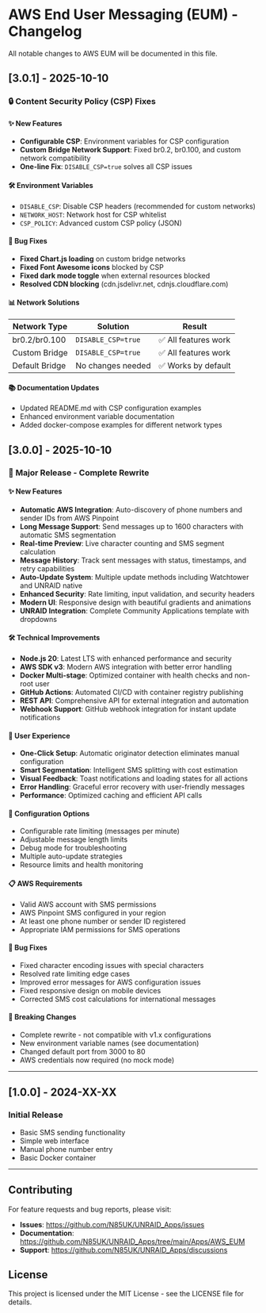 # AWS End User Messaging (EUM) - Changelog

All notable changes to AWS EUM will be documented in this file.

## [3.0.1] - 2025-10-10

### 🔒 Content Security Policy (CSP) Fixes

#### ✨ New Features
- **Configurable CSP**: Environment variables for CSP configuration
- **Custom Bridge Network Support**: Fixed br0.2, br0.100, and custom network compatibility
- **One-line Fix**: `DISABLE_CSP=true` solves all CSP issues

#### 🛠️ Environment Variables
- `DISABLE_CSP`: Disable CSP headers (recommended for custom networks)
- `NETWORK_HOST`: Network host for CSP whitelist
- `CSP_POLICY`: Advanced custom CSP policy (JSON)

#### 🐛 Bug Fixes
- **Fixed Chart.js loading** on custom bridge networks
- **Fixed Font Awesome icons** blocked by CSP
- **Fixed dark mode toggle** when external resources blocked
- **Resolved CDN blocking** (cdn.jsdelivr.net, cdnjs.cloudflare.com)

#### 📊 Network Solutions
| Network Type | Solution | Result |
|-------------|----------|--------|
| br0.2/br0.100 | `DISABLE_CSP=true` | ✅ All features work |
| Custom Bridge | `DISABLE_CSP=true` | ✅ All features work |
| Default Bridge | No changes needed | ✅ Works by default |

#### 📚 Documentation Updates
- Updated README.md with CSP configuration examples
- Enhanced environment variable documentation
- Added docker-compose examples for different network types

## [3.0.0] - 2025-10-10

### 🚀 Major Release - Complete Rewrite

#### ✨ New Features
- **Automatic AWS Integration**: Auto-discovery of phone numbers and sender IDs from AWS Pinpoint
- **Long Message Support**: Send messages up to 1600 characters with automatic SMS segmentation
- **Real-time Preview**: Live character counting and SMS segment calculation
- **Message History**: Track sent messages with status, timestamps, and retry capabilities
- **Auto-Update System**: Multiple update methods including Watchtower and UNRAID native
- **Enhanced Security**: Rate limiting, input validation, and security headers
- **Modern UI**: Responsive design with beautiful gradients and animations
- **UNRAID Integration**: Complete Community Applications template with dropdowns

#### 🛠️ Technical Improvements
- **Node.js 20**: Latest LTS with enhanced performance and security
- **AWS SDK v3**: Modern AWS integration with better error handling
- **Docker Multi-stage**: Optimized container with health checks and non-root user
- **GitHub Actions**: Automated CI/CD with container registry publishing
- **REST API**: Comprehensive API for external integration and automation
- **Webhook Support**: GitHub webhook integration for instant update notifications

#### 📱 User Experience
- **One-Click Setup**: Automatic originator detection eliminates manual configuration
- **Smart Segmentation**: Intelligent SMS splitting with cost estimation
- **Visual Feedback**: Toast notifications and loading states for all actions
- **Error Handling**: Graceful error recovery with user-friendly messages
- **Performance**: Optimized caching and efficient API calls

#### 🔧 Configuration Options
- Configurable rate limiting (messages per minute)
- Adjustable message length limits
- Debug mode for troubleshooting
- Multiple auto-update strategies
- Resource limits and health monitoring

#### 📋 AWS Requirements
- Valid AWS account with SMS permissions
- AWS Pinpoint SMS configured in your region
- At least one phone number or sender ID registered
- Appropriate IAM permissions for SMS operations

#### 🐛 Bug Fixes
- Fixed character encoding issues with special characters
- Resolved rate limiting edge cases
- Improved error messages for AWS configuration issues
- Fixed responsive design on mobile devices
- Corrected SMS cost calculations for international messages

#### 🚨 Breaking Changes
- Complete rewrite - not compatible with v1.x configurations
- New environment variable names (see documentation)
- Changed default port from 3000 to 80
- AWS credentials now required (no mock mode)

---

## [1.0.0] - 2024-XX-XX

### Initial Release
- Basic SMS sending functionality
- Simple web interface
- Manual phone number entry
- Basic Docker container

---

## Contributing

For feature requests and bug reports, please visit:
- **Issues**: https://github.com/N85UK/UNRAID_Apps/issues
- **Documentation**: https://github.com/N85UK/UNRAID_Apps/tree/main/Apps/AWS_EUM
- **Support**: https://github.com/N85UK/UNRAID_Apps/discussions

## License

This project is licensed under the MIT License - see the LICENSE file for details.